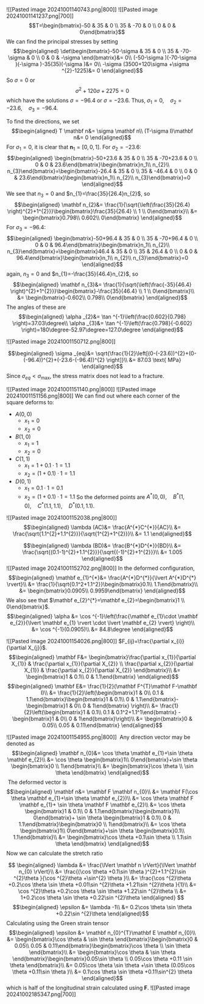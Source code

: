 ![[Pasted image 20241001140743.png|800]]
![[Pasted image 20241001141237.png|700]]
$$T=\begin{bmatrix}-50 & 35 & 0 \\ 35 & -70 & 0 \\ 0 & 0 & 0\end{bmatrix}$$
We can find the principal stresses by setting
$$\begin{aligned}
\det\begin{bmatrix}-50-\sigma  & 35 & 0 \\ 35 & -70-\sigma  & 0 \\ 0 & 0 & -\sigma \end{bmatrix}&= 0\\
(-50-\sigma )(-70-\sigma )(-\sigma )-35(35)(-\sigma )&= 0\\
-\sigma (3500+120\sigma +\sigma ^{2}-1225)&= 0
\end{aligned}$$
So $\sigma =0$ or
$$\sigma ^{2}+120\sigma +2275=0$$
which have the solutions $\sigma =-96.4$ or $\sigma =-23.6$.
Thus, $\sigma _{1}=0,\quad \sigma _{2}=-23.6,\quad \sigma _{3}=-96.4$.

To find the directions, we set
$$\begin{aligned}
T \mathbf n&=  \sigma \mathbf n\\
(T-\sigma I)\mathbf n&= 0
\end{aligned}$$
For $\sigma _{1}=0$, it is clear that $\mathbf n_{1}=[0,0,1]$.
For $\sigma _{2}=-23.6$:
$$\begin{aligned}
\begin{bmatrix}-50+23.6 & 35 & 0 \\ 35 & -70+23.6 & 0 \\ 0 & 0 & 23.6\end{bmatrix}\begin{bmatrix}n_1\\
n_{2}\\
n_{3}\end{bmatrix}=\begin{bmatrix}-26.4 & 35 & 0 \\ 35 & -46.4 & 0 \\ 0 & 0 & 23.6\end{bmatrix}\begin{bmatrix}n_1\\
n_{2}\\
n_{3}\end{bmatrix}=0
\end{aligned}$$
We see that $n_{3}=0$ and $n_{1}=\frac{35}{26.4}n_{2}$, so
$$\begin{aligned}
\mathbf n_{2}&= \frac{1}{\sqrt{\left(\frac{35}{26.4} \right)^{2}+1^{2}}}\begin{bmatrix}\frac{35}{26.4} \\ 1 \\ 0\end{bmatrix}\\
&= \begin{bmatrix}0.798\\
0.602\\
0\end{bmatrix}
\end{aligned}$$
For $\sigma _{3}=-96.4$:
$$\begin{aligned}
\begin{bmatrix}-50+96.4 & 35 & 0 \\ 35 & -70+96.4 & 0 \\ 0 & 0 & 96.4\end{bmatrix}\begin{bmatrix}n_1\\
n_{2}\\
n_{3}\end{bmatrix}=\begin{bmatrix}46.4 & 35 & 0 \\ 35 & 26.4 & 0 \\ 0 & 0 & 96.4\end{bmatrix}\begin{bmatrix}n_1\\
n_{2}\\
n_{3}\end{bmatrix}=0
\end{aligned}$$
again, $n_{3}=0$ and $n_{1}=-\frac{35}{46.4}n_{2}$, so
$$\begin{aligned}
\mathbf n_{3}&= \frac{1}{\sqrt{\left(\frac{-35}{46.4} \right)^{2}+1^{2}}}\begin{bmatrix}-\frac{35}{46.4} \\ 1 \\ 0\end{bmatrix}\\
&= \begin{bmatrix}-0.602\\
0.798\\
0\end{bmatrix}
\end{aligned}$$
The angles of these are 
$$\begin{aligned}
\alpha _{2}&= \tan ^{-1}\left(\frac{0.602}{0.798} \right)=37.03\degree\\
\alpha _{3}&= \tan ^{-1}\left(\frac{0.798}{-0.602} \right)=180\degree-52.97\degree=127.0\degree
\end{aligned}$$

![[Pasted image 20241001150712.png|800]]

$$\begin{aligned}
\sigma _{eq}&= \sqrt{\frac{1}{2}\left[(0-(-23.6))^{2}+(0-(-96.4))^{2}+(-23.6-(-96.4))^{2} \right]}\\
&= 87.03 \text{ MPa}
\end{aligned}$$
Since $\sigma _{eq}<\sigma _{\text{max}}$, the stress matrix does not lead to a fracture.

![[Pasted image 20241001151140.png|800]]
![[Pasted image 20241001151156.png|800]]
We can find out where each corner of the square deforms to:
* $A(0,0)$
	* $x_{1}=0$
	* $x_{2}=0$
* $B(1,0)$
	* $x_{1}=1$
	* $x_{2}=0$
* $C(1,1)$
	* $x_{1}=1+0.1 \cdot 1=1.1$
	* $x_{2}=(1+0.1)\cdot 1=1.1$
* $D(0,1)$
	* $x_{1}=0.1 \cdot 1=0.1$
	* $x_{2}=(1+0.1)\cdot 1=1.1$
So the deformed points are $A^{*}(0,0),\quad B^{*}(1,0),\quad C^{*}(1.1,1.1),\quad D^{*}(0.1,1.1)$.

![[Pasted image 20241001152038.png|800]]
$$\begin{aligned}
\lambda (AC)&=  \frac{A^{*}C^{*}}{AC}\\
&= \frac{\sqrt{1.1^{2}+1.1^{2}}}{\sqrt{1^{2}+1^{2}}}\\
&= 1.1
\end{aligned}$$

$$\begin{aligned}
\lambda (BD)&= \frac{B^{*}D^{*}}{BD}\\
&= \frac{\sqrt{(0.1-1)^{2}+1.1^{2}}}{\sqrt{(-1)^{2}+1^{2}}}\\
&= 1.005
\end{aligned}$$
![[Pasted image 20241001152702.png|800]]
In the deformed configuration,
$$\begin{aligned}
\mathbf e_{1}^{*}&= \frac{A^{*}D^{*}}{\lvert A^{*}D^{*} \rvert}\\
&= \frac{1}{\sqrt{0.1^2+1.1^2}}\begin{bmatrix}0.1\\
1.1\end{bmatrix}\\
&= \begin{bmatrix}0.0905\\
0.9959\end{bmatrix}
\end{aligned}$$
We also see that $\mathbf e_{2}^{*}=\mathbf e_{2}=\begin{bmatrix}1 \\ 0\end{bmatrix}$.
$$\begin{aligned}
\alpha &= \cos ^{-1}\left(\frac{\mathbf e_{1}\cdot \mathbf e_{2}}{\lvert \mathbf e_{1} \rvert \cdot \lvert \mathbf e_{2} \rvert} \right)\\
&= \cos ^{-1}(0.0905)\\
&= 84.8\degree
\end{aligned}$$

![[Pasted image 20241001154026.png|800]]
$F_{ij}=\frac{\partial x_{i}}{\partial X_{j}}$.
$$\begin{aligned}
\mathbf F&= \begin{bmatrix}\frac{\partial x_{1}}{\partial X_{1}} & \frac{\partial x_{1}}{\partial X_{2}} \\ \frac{\partial x_{2}}{\partial X_{1}} & \frac{\partial x_{2}}{\partial X_{2}} \end{bmatrix}\\
&= \begin{bmatrix}1 & 0.1\\
0 & 1.1\end{bmatrix}
\end{aligned}$$
$$\begin{aligned}
\mathbf E&= \frac{1}{2}(\mathbf F^{T}\mathbf F-\mathbf I)\\
&= \frac{1}{2}\left(\begin{bmatrix}1 & 0\\
0.1 & 1.1\end{bmatrix}\begin{bmatrix}1 & 0.1\\
0 & 1.1\end{bmatrix}-\begin{bmatrix}1 & 0\\
0 & 1\end{bmatrix} \right)\\
&= \frac{1}{2}\left(\begin{bmatrix}1 & 0.1\\
0.1 & 0.1^2+1.1^1\end{bmatrix} -\begin{bmatrix}1 & 0\\
0 & 1\end{bmatrix}\right)\\
&= \begin{bmatrix}0 & 0.05\\
0.05 & 0.11\end{bmatrix}
\end{aligned}$$

![[Pasted image 20241001154955.png|800]]
 Any direction vector may be denoted as
 $$\begin{aligned}
\mathbf n_{0}&= \cos \theta \mathbf e_{1}+\sin \theta \mathbf e_{2}\\
&= \cos \theta \begin{bmatrix}1\\
0\end{bmatrix}+\sin \theta \begin{bmatrix}0 \\
1\end{bmatrix}\\
&= \begin{bmatrix}\cos \theta  \\
\sin \theta \end{bmatrix}
\end{aligned}$$
 The deformed vector is
$$\begin{aligned}
\mathbf n&= \mathbf F \mathbf n_{0}\\
&= \mathbf F(\cos \theta \mathbf e_{1}+\sin \theta \mathbf e_{2})\\
&= \cos \theta \mathbf F \mathbf e_{1}+ \sin \theta \mathbf F \mathbf e_{2}\\
&= \cos \theta \begin{bmatrix}1 & 0.1\\
0 & 1.1\end{bmatrix}\begin{bmatrix}1\\
0\end{bmatrix}+ \sin \theta \begin{bmatrix}1 & 0.1\\
0 & 1.1\end{bmatrix}\begin{bmatrix}0 \\
1\end{bmatrix}\\
&= \cos \theta \begin{bmatrix}1\\
0\end{bmatrix}+\sin \theta \begin{bmatrix}0.1\\
1.1\end{bmatrix}\\
&= \begin{bmatrix}\cos \theta +0.1\sin \theta \\
1.1\sin \theta \end{bmatrix}
\end{aligned}$$
Now we can calculate the stretch ratio

$$
\begin{aligned}
\lambda &= \frac{\lVert \mathbf n \rVert}{\lVert \mathbf n_{0} \rVert}\\
&= \frac{(\cos \theta  +0.1\sin \theta )^{2}+1.1^{2}\sin ^{2}\theta }{\cos ^{2}\theta +\sin^{2} \theta }\\
&= \frac{\cos ^{2}\theta +0.2\cos \theta \sin \theta +0.01\sin ^{2}\theta +1.21\sin ^{2}\theta }{1}\\
&= \cos ^{2}\theta +0.2\cos \theta \sin \theta +1.22\sin ^{2}\theta \\
&= 1+0.2\cos \theta \sin \theta +0.22\sin ^{2}\theta 
\end{aligned}
$$
$$\begin{aligned}
\epsilon &= \lambda -1\\
&= 0.2\cos \theta \sin \theta +0.22\sin ^{2}\theta 
\end{aligned}$$
Calculating using the Green strain tensor
$$\begin{aligned}
\epsilon &= \mathbf n_{0}^{T}\mathbf E \mathbf n_{0}\\
&= \begin{bmatrix}\cos \theta  & \sin \theta \end{bmatrix}\begin{bmatrix}0 & 0.05\\
0.05 & 0.11\end{bmatrix}\begin{bmatrix}\cos \theta \\
\sin \theta \end{bmatrix}\\
&= \begin{bmatrix}\cos \theta  & \sin \theta \end{bmatrix}\begin{bmatrix}0.05\sin \theta \\
0.05\cos \theta +0.11 \sin \theta \end{bmatrix}\\
&= 0.05\cos \theta \sin \theta +\sin \theta (0.05\cos \theta +0.11\sin \theta )\\
&= 0.1\cos \theta \sin \theta +0.11\sin^{2} \theta 
\end{aligned}$$
which is half of the longitudinal strain calculated using $\mathbf F$.
![[Pasted image 20241002185347.png|700]]

